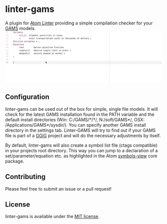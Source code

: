 # linter-gams

A plugin for [Atom Linter](https://github.com/AtomLinter/atom-linter) providing a simple compilation checker for your [GAMS](https://www.gams.com/) models.
![linter-gams animation](https://github.com/chrispahm/linter-gams/blob/master/assets/linter-gams.gif)
## Configuration
linter-gams can be used out of the box for simple, single file models.
It will check for the latest GAMS installation found in the PATH variable and the default install directories (Win: C:/GAMS/\*/\*/, N:/soft/GAMS*/, OSX: /Applications/GAMS*/sysdir/).
You can specify another GAMS install directory in the settings tab.
Linter-GAMS will try to find out if your GAMS file is part of a [GGIG](http://www.ilr.uni-bonn.de/em/rsrch/ggig/ggig_e.htm) project and will do the necessary adjustments by itself.

By default, linter-gams will also create a symbol list file (ctags compatible) in your projects root directory.
This way you can jump to a declaration of a set/parameter/equation etc. as highlighted in the Atom [symbols-view](https://atom.io/packages/symbols-view) core package.

## Contributing

Please feel free to submit an issue or a pull request!

## License

linter-gams is available under the [MIT license](http://opensource.org/licenses/MIT).
